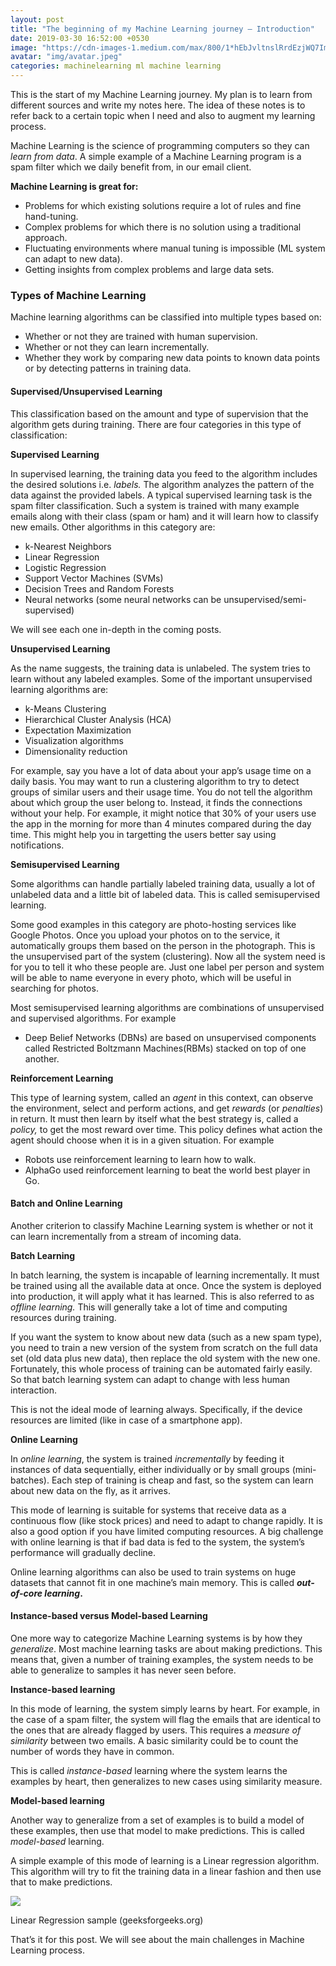 ```yaml
---
layout: post
title: "The beginning of my Machine Learning journey — Introduction"
date: 2019-03-30 16:52:00 +0530
image: "https://cdn-images-1.medium.com/max/800/1*hEbJvltnslRrdEzjWQ7Img.jpeg"
avatar: "img/avatar.jpeg"
categories: machinelearning ml machine learning
---
```


This is the start of my Machine Learning journey. My plan is to learn from different sources and write my notes here. The idea of these notes is to refer back to a certain topic when I need and also to augment my learning process.

<!-- ![](https://cdn-images-1.medium.com/max/800/1*hEbJvltnslRrdEzjWQ7Img.jpeg) -->

Machine Learning is the science of programming computers so they can _learn from data_. A simple example of a Machine Learning program is a spam filter which we daily benefit from, in our email client.

**Machine Learning is great for:**

- Problems for which existing solutions require a lot of rules and fine hand-tuning.
- Complex problems for which there is no solution using a traditional approach.
- Fluctuating environments where manual tuning is impossible (ML system can adapt to new data).
- Getting insights from complex problems and large data sets.

### Types of Machine Learning

Machine learning algorithms can be classified into multiple types based on:

- Whether or not they are trained with human supervision.
- Whether or not they can learn incrementally.
- Whether they work by comparing new data points to known data points or by detecting patterns in training data.

#### Supervised/Unsupervised Learning

This classification based on the amount and type of supervision that the algorithm gets during training. There are four categories in this type of classification:

**Supervised Learning**

In supervised learning, the training data you feed to the algorithm includes the desired solutions i.e. _labels._ The algorithm analyzes the pattern of the data against the provided labels. A typical supervised learning task is the spam filter classification. Such a system is trained with many example emails along with their class (spam or ham) and it will learn how to classify new emails. Other algorithms in this category are:

- k-Nearest Neighbors
- Linear Regression
- Logistic Regression
- Support Vector Machines (SVMs)
- Decision Trees and Random Forests
- Neural networks (some neural networks can be unsupervised/semi-supervised)

We will see each one in-depth in the coming posts.

**Unsupervised Learning**

As the name suggests, the training data is unlabeled. The system tries to learn without any labeled examples. Some of the important unsupervised learning algorithms are:

- k-Means Clustering
- Hierarchical Cluster Analysis (HCA)
- Expectation Maximization
- Visualization algorithms
- Dimensionality reduction

For example, say you have a lot of data about your app’s usage time on a daily basis. You may want to run a clustering algorithm to try to detect groups of similar users and their usage time. You do not tell the algorithm about which group the user belong to. Instead, it finds the connections without your help. For example, it might notice that 30% of your users use the app in the morning for more than 4 minutes compared during the day time. This might help you in targetting the users better say using notifications.

**Semisupervised Learning**

Some algorithms can handle partially labeled training data, usually a lot of unlabeled data and a little bit of labeled data. This is called semisupervised learning.

Some good examples in this category are photo-hosting services like Google Photos. Once you upload your photos on to the service, it automatically groups them based on the person in the photograph. This is the unsupervised part of the system (clustering). Now all the system need is for you to tell it who these people are. Just one label per person and system will be able to name everyone in every photo, which will be useful in searching for photos.

Most semisupervised learning algorithms are combinations of unsupervised and supervised algorithms. For example

- Deep Belief Networks (DBNs) are based on unsupervised components called Restricted Boltzmann Machines(RBMs) stacked on top of one another.

**Reinforcement Learning**

This type of learning system, called an _agent_ in this context, can observe the environment, select and perform actions, and get _rewards_ (or _penalties_) in return. It must then learn by itself what the best strategy is, called a _policy,_ to get the most reward over time. This policy defines what action the agent should choose when it is in a given situation. For example

- Robots use reinforcement learning to learn how to walk.
- AlphaGo used reinforcement learning to beat the world best player in Go.

#### Batch and Online Learning

Another criterion to classify Machine Learning system is whether or not it can learn incrementally from a stream of incoming data.

**Batch Learning**

In batch learning, the system is incapable of learning incrementally. It must be trained using all the available data at once. Once the system is deployed into production, it will apply what it has learned. This is also referred to as _offline learning._ This will generally take a lot of time and computing resources during training.

If you want the system to know about new data (such as a new spam type), you need to train a new version of the system from scratch on the full data set (old data plus new data), then replace the old system with the new one. Fortunately, this whole process of training can be automated fairly easily. So that batch learning system can adapt to change with less human interaction.

This is not the ideal mode of learning always. Specifically, if the device resources are limited (like in case of a smartphone app).

**Online Learning**

In _online learning_, the system is trained _incrementally_ by feeding it instances of data sequentially, either individually or by small groups (mini-batches). Each step of training is cheap and fast, so the system can learn about new data on the fly, as it arrives.

This mode of learning is suitable for systems that receive data as a continuous flow (like stock prices) and need to adapt to change rapidly. It is also a good option if you have limited computing resources. A big challenge with online learning is that if bad data is fed to the system, the system’s performance will gradually decline.

Online learning algorithms can also be used to train systems on huge datasets that cannot fit in one machine’s main memory. This is called **_out-of-core learning_.**

#### Instance-based versus Model-based Learning

One more way to categorize Machine Learning systems is by how they _generalize_. Most machine learning tasks are about making predictions. This means that, given a number of training examples, the system needs to be able to generalize to samples it has never seen before.

**Instance-based learning**

In this mode of learning, the system simply learns by heart. For example, in the case of a spam filter, the system will flag the emails that are identical to the ones that are already flagged by users. This requires a _measure of similarity_ between two emails. A basic similarity could be to count the number of words they have in common.

This is called _instance-based_ learning where the system learns the examples by heart, then generalizes to new cases using similarity measure.

**Model-based learning**

Another way to generalize from a set of examples is to build a model of these examples, then use that model to make predictions. This is called _model-based_ learning.

A simple example of this mode of learning is a Linear regression algorithm. This algorithm will try to fit the training data in a linear fashion and then use that to make predictions.

![](https://cdn-images-1.medium.com/max/800/1*gsOLn7Q3Vh0whmglV4TMIw.jpeg)

Linear Regression sample (geeksforgeeks.org)

That’s it for this post. We will see about the main challenges in Machine Learning process.
